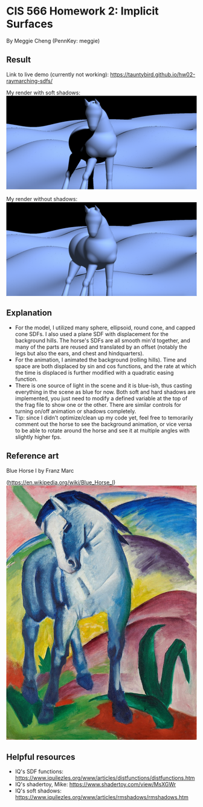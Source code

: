 # CIS 566 Homework 2: Implicit Surfaces
By Meggie Cheng (PennKey: meggie)

## Result
Link to live demo (currently not working): https://tauntybird.github.io/hw02-raymarching-sdfs/

My render with soft shadows:
![](blue_horse_shadow.png)

My render without shadows:
![](blue_horse.png)

## Explanation
- For the model, I utilized many sphere, ellipsoid, round cone, and capped cone SDFs. I also used a plane SDF with displacement for the background hills. The horse's SDFs are all smooth min'd together, and many of the parts are reused and translated by an offset (notably the legs but also the ears, and chest and hindquarters).
- For the animation, I animated the background (rolling hills). Time and space are both displaced by sin and cos functions, and the rate at which the time is displaced is further modified with a quadratic easing function.
- There is one source of light in the scene and it is blue-ish, thus casting everything in the scene as blue for now. Both soft and hard shadows are implemented, you just need to modify a defined variable at the top of the frag file to show one or the other. There are similar controls for turning on/off animation or shadows completely.
- Tip: since I didn't optimize/clean up my code yet, feel free to temorarily comment out the horse to see the background animation, or vice versa to be able to rotate around the horse and see it at multiple angles with slightly higher fps.

## Reference art
Blue Horse I by Franz Marc

(https://en.wikipedia.org/wiki/Blue_Horse_I)
![](blue_horse_franz_marc_ref.jpeg)

## Helpful resources
- IQ's SDF functions: https://www.iquilezles.org/www/articles/distfunctions/distfunctions.htm
- IQ's shadertoy, Mike: https://www.shadertoy.com/view/MsXGWr
- IQ's soft shadows: https://www.iquilezles.org/www/articles/rmshadows/rmshadows.htm
